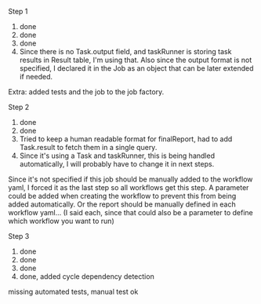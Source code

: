 Step 1
1. done
2. done
3. done
4. Since there is no Task.output field, and taskRunner is storing task results in Result table, I'm using that. 
   Also since the output format is not specified, I declared it in the Job as an object that can be later extended if needed.

Extra: added tests and the job to the job factory.

Step 2
1. done
2. done
3. Tried to keep a human readable format for finalReport, had to add Task.result to fetch them in a single query.
4. Since it's using a Task and taskRunner, this is being handled automatically, I will probably have to change it in next steps.

Since it's not specified if this job should be manually added to the workflow yaml, I forced it as the last step so all workflows get this step.
A parameter could be added when creating the workflow to prevent this from being added automatically.
Or the report should be manually defined in each workflow yaml... (I said each, since that could also be a parameter to define which workflow you want to run)

Step 3
1. done
2. done
3. done
4. done, added cycle dependency detection

missing automated tests, manual test ok
